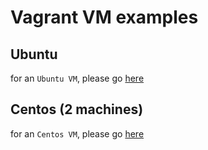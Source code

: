 # Vagrant VM examples

## Ubuntu 
for an `Ubuntu VM`, please go [here](./ubuntu)


## Centos (2 machines)
for an `Centos VM`, please go [here](./centos)
